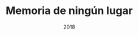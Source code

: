 ---
offline: false
private: false
title: "Memoria de ningún lugar"
specs: "El Reproductor de Audio Multicanal es un dispositivo diseñado para reproducir audio en hasta 8 canales simultáneos e independientes desde una sola unidad. Al vincular un segundo dispositivo, la reproducción se puede ampliar hasta 16 canales, manteniendo la sincronización entre ambos. Es ideal para instalaciones de sonido con cintas fijas o para sistemas que requieren activación mediante sensores o protocolos de comunicación."
date: "2018"
endDate: "2018"
categories: 
  - "obra-multimedia"
place: "Taller monkmonkeykey"
mainImage: "https://res.cloudinary.com/dmrzmnjln/image/upload/v1744493599/website/projects/comision-produccion-obra/r3xe0ma8rnnx6ttn7wgk.jpg"
mainImageCredit: "Esquema de componentes y vistas del reproductor, 2023. Diseño, fabricación y programación por Josué Martínez."
customnamecollaborator: "Comisionado por"
collaborators:
  - alvaro-diaz
images:
  - "https://res.cloudinary.com/dmrzmnjln/image/upload/v1740801414/website/projects/comision-produccion-obra/dmrhmgmqo6jo9c4dpab8.jpg"
  - "https://res.cloudinary.com/dmrzmnjln/image/upload/v1739081407/website/projects/comision-produccion-obra/zf9ebbjbx56vwpmc0ygt.png"
imageCredits:
  - "Reproductor de audio multicanal ensamblado, 2023. Diseño fabriación y programación por Josué Martínez."
  - "Vista isometrica del dispositvo de reproducción de audio multicanal, 2023. Diseño, fabricación y programación por Josué Martínez."
description: "Diseño, fabricación y programación de reproductor de audio multicanal."
videoLink: "" 
audioLink: ""  
---